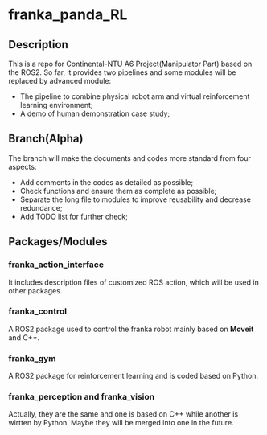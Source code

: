 # franka_panda_RL
## Description
This is a repo for Continental-NTU A6 Project(Manipulator Part) based on the ROS2. So far, it provides two pipelines and some modules will be replaced by advanced module:
+ The pipeline to combine physical robot arm and virtual reinforcement learning environment;
+ A demo of human demonstration case study;

## Branch(Alpha)
The branch will make the documents and codes more standard from four aspects:
+ Add comments in the codes as detailed as possible;
+ Check functions and ensure them as complete as possible;
+ Separate the long file to modules to improve reusability and decrease redundance;
+ Add TODO list for further check;

## Packages/Modules
### franka_action_interface
It includes description files of customized ROS action, which will be used in other packages.

### franka_control
A ROS2 package used to control the franka robot mainly based on **Moveit** and C++.

### franka_gym
A ROS2 package for reinforcement learning and is coded based on Python.

### franka_perception and franka_vision
Actually, they are the same and one is based on C++ while another is wirtten by Python. Maybe they will be merged into one in the future.
